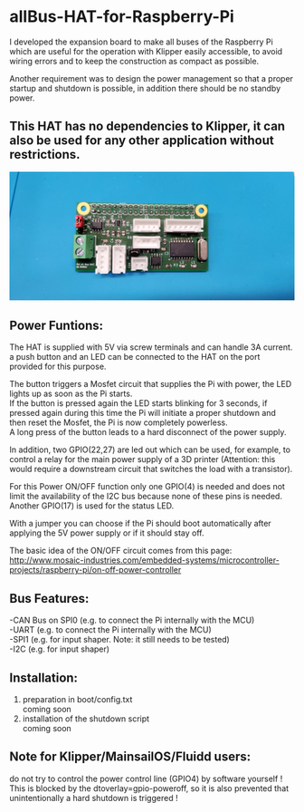 # allBus-HAT-for-Raspberry-Pi
I developed the expansion board to make all buses of the Raspberry Pi which are useful for the operation with Klipper easily accessible, to avoid wiring errors and to keep the construction as compact as possible.

Another requirement was to design the power management so that a proper startup and shutdown is possible, in addition there should be no standby power.  

## This HAT has no dependencies to Klipper, it can also be used for any other application without restrictions.

![This is an image](https://github.com/Snolte1001/allBus-HAT-for-Raspberry-Pi-Klipper-/blob/main/images/top%20soldered.jpg)

## **Power Funtions:**  
The HAT is supplied with 5V via screw terminals and can handle 3A current.  
a push button and an LED can be connected to the HAT on the port provided for this purpose.  
  
The button triggers a Mosfet circuit that supplies the Pi with power, the LED lights up as soon as the Pi starts.  
If the button is pressed again the LED starts blinking for 3 seconds, if pressed again during this time the Pi will initiate a proper shutdown and then reset the Mosfet, the Pi is now completely powerless.  
A long press of the button leads to a hard disconnect of the power supply.  

In addition, two GPIO(22,27) are led out which can be used, for example, to control a relay for the main power supply of a 3D printer (Attention: this would require a downstream circuit that switches the load with a transistor). 

For this Power ON/OFF function only one GPIO(4) is needed and does not limit the availability of the I2C bus because none of these pins is needed.  
Another GPIO(17) is used for the status LED. 

With a jumper you can choose if the Pi should boot automatically after applying the 5V power supply or if it should stay off.  

The basic idea of the ON/OFF circuit comes from this page:  
http://www.mosaic-industries.com/embedded-systems/microcontroller-projects/raspberry-pi/on-off-power-controller


## **Bus Features:**  
-CAN Bus on SPI0 (e.g. to connect the Pi internally with the MCU)   
-UART (e.g. to connect the Pi internally with the MCU)  
-SPI1 (e.g. for input shaper. Note: it still needs to be tested)  
-I2C (e.g. for input shaper)  



## **Installation:**  
1. preparation in boot/config.txt  
  coming soon
2. installation of the shutdown script  
  coming soon
  
## **Note for Klipper/MainsailOS/Fluidd users:**  
do not try to control the power control line (GPIO4) by software yourself ! This is blocked by the dtoverlay=gpio-poweroff, so it is also prevented that unintentionally a hard shutdown is triggered !  
